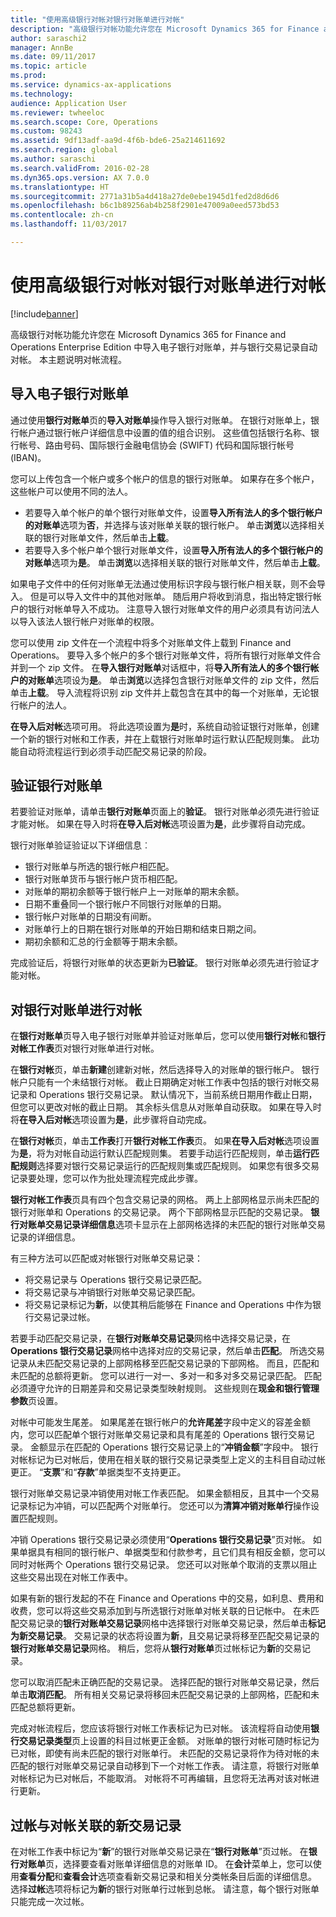 ```yaml
---
title: "使用高级银行对帐对银行对账单进行对帐"
description: "高级银行对帐功能允许您在 Microsoft Dynamics 365 for Finance and Operations Enterprise Edition 中导入电子银行对账单，并与银行交易记录自动对帐。 本主题说明对帐流程。"
author: saraschi2
manager: AnnBe
ms.date: 09/11/2017
ms.topic: article
ms.prod: 
ms.service: dynamics-ax-applications
ms.technology: 
audience: Application User
ms.reviewer: twheeloc
ms.search.scope: Core, Operations
ms.custom: 98243
ms.assetid: 9df13adf-aa9d-4f6b-bde6-25a214611692
ms.search.region: global
ms.author: saraschi
ms.search.validFrom: 2016-02-28
ms.dyn365.ops.version: AX 7.0.0
ms.translationtype: HT
ms.sourcegitcommit: 2771a31b5a4d418a27de0ebe1945d1fed2d8d6d6
ms.openlocfilehash: b6c1b89256ab4b258f2901e47009a0eed573bd53
ms.contentlocale: zh-cn
ms.lasthandoff: 11/03/2017

---
```


# <a name="reconcile-bank-statements-by-using-advanced-bank-reconciliation"></a>使用高级银行对帐对银行对账单进行对帐

[!include[banner](../includes/banner.md)]


高级银行对帐功能允许您在 Microsoft Dynamics 365 for Finance and Operations Enterprise Edition 中导入电子银行对账单，并与银行交易记录自动对帐。 本主题说明对帐流程。  

<a name="import-an-electronic-bank-statement"></a>导入电子银行对账单
-----------------------------------

通过使用**银行对账单**页的**导入对账单**操作导入银行对账单。 在银行对账单上，银行帐户通过银行帐户详细信息中设置的值的组合识别。 这些值包括银行名称、银行帐号、路由号码、国际银行金融电信协会 (SWIFT) 代码和国际银行帐号 (IBAN)。 

您可以上传包含一个帐户或多个帐户的信息的银行对账单。 如果存在多个帐户，这些帐户可以使用不同的法人。

-   若要导入单个帐户的单个银行对账单文件，设置**导入所有法人的多个银行帐户的对账单**选项为**否**，并选择与该对账单关联的银行帐户。 单击**浏览**以选择相关联的银行对账单文件，然后单击**上载**。
-   若要导入多个帐户单个银行对账单文件，设置**导入所有法人的多个银行帐户的对账单**选项为**是**。 单击**浏览**以选择相关联的银行对账单文件，然后单击**上载**。

如果电子文件中的任何对账单无法通过使用标识字段与银行帐户相关联，则不会导入。 但是可以导入文件中的其他对账单。 随后用户将收到消息，指出特定银行帐户的银行对帐单导入不成功。 注意导入银行对账单文件的用户必须具有访问法人以导入该法人银行帐户对账单的权限。 

您可以使用 zip 文件在一个流程中将多个对账单文件上载到 Finance and Operations。 要导入多个帐户的多个银行对账单文件，将所有银行对账单文件合并到一个 zip 文件。 在**导入银行对账单**对话框中，将**导入所有法人的多个银行帐户的对账单**选项设为**是**。 单击**浏览**以选择包含银行对账单文件的 zip 文件，然后单击**上载**。 导入流程将识别 zip 文件并上载包含在其中的每一个对账单，无论银行帐户的法人。 

**在导入后对帐**选项可用。 将此选项设置为**是**时，系统自动验证银行对账单，创建一个新的银行对帐和工作表，并在上载银行对账单时运行默认匹配规则集。 此功能自动将流程运行到必须手动匹配交易记录的阶段。

## <a name="validate-the-bank-statement"></a>验证银行对账单
若要验证对账单，请单击**银行对账单**页面上的**验证**。 银行对账单必须先进行验证才能对帐。 如果在导入时将**在导入后对帐**选项设置为**是**，此步骤将自动完成。 

银行对账单验证验证以下详细信息︰

-   银行对账单与所选的银行帐户相匹配。
-   银行对账单货币与银行帐户货币相匹配。
-   对账单的期初余额等于银行帐户上一对账单的期末余额。
-   日期不重叠同一个银行帐户不同银行对账单的日期。
-   银行帐户对账单的日期没有间断。
-   对账单行上的日期在银行对账单的开始日期和结束日期之间。
-   期初余额和汇总的行金额等于期末余额。

完成验证后，将银行对账单的状态更新为**已验证**。 银行对账单必须先进行验证才能对帐。

## <a name="reconcile-the-bank-statement"></a>对银行对账单进行对帐
在**银行对账单**页导入电子银行对账单并验证对账单后，您可以使用**银行对帐**和**银行对帐工作表**页对银行对账单进行对帐。 

在**银行对帐**页，单击**新建**创建新对帐，然后选择导入的对账单的银行帐户。 银行帐户只能有一个未结银行对帐。 截止日期确定对帐工作表中包括的银行对帐交易记录和 Operations 银行交易记录。 默认情况下，当前系统日期用作截止日期，但您可以更改对帐的截止日期。 其余标头信息从对账单自动获取。 如果在导入时将**在导入后对帐**选项设置为**是**，此步骤将自动完成。 

在**银行对帐**页，单击**工作表**打开**银行对帐工作表**页。 如果**在导入后对帐**选项设置为**是**，将为对帐自动运行默认匹配规则集。 若要手动运行匹配规则，单击**运行匹配规则**选择要对银行交易记录运行的匹配规则集或匹配规则。 如果您有很多交易记录要处理，您可以作为批处理流程完成此步骤。 

**银行对帐工作表**页具有四个包含交易记录的网格。 两上上部网格显示尚未匹配的银行对账单和 Operations 的交易记录。 两个下部网格显示匹配的交易记录。 **银行对账单交易记录详细信息**选项卡显示在上部网格选择的未匹配的银行对账单交易记录的详细信息。 

有三种方法可以匹配或对帐银行对账单交易记录：

-   将交易记录与 Operations 银行交易记录匹配。
-   将交易记录与冲销银行对账单交易记录匹配。
-   将交易记录标记为**新**，以使其稍后能够在 Finance and Operations 中作为银行交易记录过帐。

若要手动匹配交易记录，在**银行对账单交易记录**网格中选择交易记录，在 **Operations 银行交易记录**网格中选择对应的交易记录，然后单击**匹配**。 所选交易记录从未匹配交易记录的上部网格移至匹配交易记录的下部网格。 而且，匹配和未匹配的总额将更新。 您可以进行一对一、多对一和多对多交易记录匹配。 匹配必须遵守允许的日期差异和交易记录类型映射规则。 这些规则在**现金和银行管理参数**页设置。

对帐中可能发生尾差。 如果尾差在银行帐户的**允许尾差**字段中定义的容差金额内，您可以匹配单个银行对账单交易记录和具有尾差的 Operations 银行交易记录。 金额显示在匹配的 Operations 银行交易记录上的“**冲销金额**”字段中。 银行对帐标记为已对帐后，使用在相关联的银行交易记录类型上定义的主科目自动过帐更正。 “**支票**”和“**存款**”单据类型不支持更正。 

银行对账单交易记录冲销使用对帐工作表匹配。 如果金额相反，且其中一个交易记录标记为冲销，可以匹配两个对账单行。 您还可以为**清算冲销对账单行**操作设置匹配规则。

冲销 Operations 银行交易记录必须使用“**Operations 银行交易记录**”页对帐。 如果单据具有相同的银行帐户、单据类型和付款参考，且它们具有相反金额，您可以同时对帐两个 Operations 银行交易记录。 您还可以对账单个取消的支票以阻止这些交易出现在对帐工作表中。 

如果有新的银行发起的不在 Finance and Operations 中的交易，如利息、费用和收费，您可以将这些交易添加到与所选银行对账单对帐关联的日记帐中。 在未匹配交易记录的**银行对账单交易记录**网格中选择银行对账单交易记录，然后单击**标记为新交易记录**。 交易记录的状态将设置为**新**，且交易记录将移至匹配交易记录的**银行对账单交易记录**网格。 稍后，您将从**银行对账单**页过帐标记为**新**的交易记录。 

您可以取消匹配未正确匹配的交易记录。 选择匹配的银行对账单交易记录，然后单击**取消匹配**。 所有相关交易记录将移回未匹配交易记录的上部网格，匹配和未匹配总额将更新。 

完成对帐流程后，您应该将银行对帐工作表标记为已对帐。  该流程将自动使用**银行交易记录类型**页上设置的科目过帐更正金额。  对账单的银行对帐可随时标记为已对帐，即使有尚未匹配的银行对账单行。  未匹配的交易记录将作为待对帐的未匹配的银行对账单交易记录自动移到下一个对帐工作表。  请注意，将银行对账单对帐标记为已对帐后，不能取消。  对帐将不可再编辑，且您将无法再对该对帐进行更新。

## <a name="post-new-transactions-that-are-associated-with-the-reconciliation"></a>过帐与对帐关联的新交易记录
在对帐工作表中标记为“**新**”的银行对账单交易记录在“**银行对账单**”页过帐。 在**银行对账单**页，选择要查看对账单详细信息的对账单 ID。 在**会计**菜单上，您可以使用**查看分配**和**查看会计**选项查看新交易记录和相关分类帐条目后面的详细信息。 选择**过帐**选项将标记为**新**的银行对账单行过帐到总帐。 请注意，每个银行对账单只能完成一次过帐。





